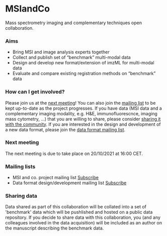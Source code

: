 # MSIandCo
Mass spectrometry imaging and complementary techniques open collaboration.

### Aims
* Bring MSI and image analysis experts together
* Collect and publish set of “benchmark” multi-modal data
* Design and develop new format/extension of imzML for multi-modal data
* Evaluate and compare existing registration methods on “benchmark” data

### How can I get involved?
Please join us at the [next meeting](#next-meeting)! You can also join the [mailing list](https://www.lists.uni-marburg.de/lists/sympa/subscribe/msiandco) to be kept up-to-date as the project progresses. If you have data (MSI data and a complementary imaging modality, e.g. H&E, immunofluorescnce, imaging mass cytometry, ...) that you are willing to share, please consider [sharing it with the community](#sharing-data). If you are interested in the design and development of a new data format, please join the [data format mailing list](https://www.lists.uni-marburg.de/lists/sympa/subscribe/msiandco-format).

### Next meeting
The next meeting is due to take place on 20/10/2021 at 16:00 CET. 

### Mailing lists
* MSI and co. project mailing list [Subscribe](https://www.lists.uni-marburg.de/lists/sympa/subscribe/msiandco)
* Data format design/development mailing list [Subscribe](https://www.lists.uni-marburg.de/lists/sympa/subscribe/msiandco-format)

### Sharing data
Data shared as part of this collaboration will be collated into a set of 'benchmark' data which will be pushlished and hosted on a public data repository. If you decide to share data with this collaboration, you (and any colleagues involved in the data acquisition) will be included as an author on the manuscript describing the benchmark data.
